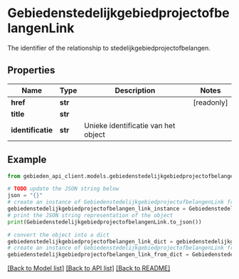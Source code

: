 # GebiedenstedelijkgebiedprojectofbelangenLink

The identifier of the relationship to stedelijkgebiedprojectofbelangen.

## Properties

Name | Type | Description | Notes
------------ | ------------- | ------------- | -------------
**href** | **str** |  | [readonly] 
**title** | **str** |  | 
**identificatie** | **str** | Unieke identificatie van het object | 

## Example

```python
from gebieden_api_client.models.gebiedenstedelijkgebiedprojectofbelangen_link import GebiedenstedelijkgebiedprojectofbelangenLink

# TODO update the JSON string below
json = "{}"
# create an instance of GebiedenstedelijkgebiedprojectofbelangenLink from a JSON string
gebiedenstedelijkgebiedprojectofbelangen_link_instance = GebiedenstedelijkgebiedprojectofbelangenLink.from_json(json)
# print the JSON string representation of the object
print(GebiedenstedelijkgebiedprojectofbelangenLink.to_json())

# convert the object into a dict
gebiedenstedelijkgebiedprojectofbelangen_link_dict = gebiedenstedelijkgebiedprojectofbelangen_link_instance.to_dict()
# create an instance of GebiedenstedelijkgebiedprojectofbelangenLink from a dict
gebiedenstedelijkgebiedprojectofbelangen_link_from_dict = GebiedenstedelijkgebiedprojectofbelangenLink.from_dict(gebiedenstedelijkgebiedprojectofbelangen_link_dict)
```
[[Back to Model list]](../README.md#documentation-for-models) [[Back to API list]](../README.md#documentation-for-api-endpoints) [[Back to README]](../README.md)


